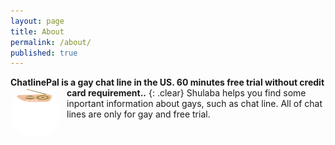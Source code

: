 ```yaml
---
layout: page
title: About
permalink: /about/
published: true
---
```


**ChatlinePal is a gay chat line in the US. 60 minutes free trial without credit card requirement..** 
{: .clear}
<img id="author-pic" style="border-radius:50%;float:left;margin-right:0.5em;padding: 0px 3px 0px 0px;" src="/img/Retro_Radio.svg" width="80px" height="80px"/> Shulaba helps you find some inportant information about gays, such as chat line. All of chat lines are only for gay and free trial.

